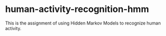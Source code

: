 # human-activity-recognition-hmm
This is the assignment of using Hidden Markov Models to recognize human activity.
